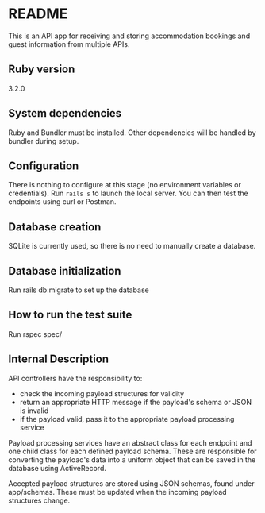 # README

This is an API app for receiving and storing accommodation bookings and guest information from multiple APIs.

## Ruby version
3.2.0

## System dependencies
Ruby and Bundler must be installed. Other dependencies will be handled by bundler during setup.

## Configuration
There is nothing to configure at this stage (no environment variables or credentials).
Run `rails s` to launch the local server.
You can then test the endpoints using curl or Postman.

## Database creation
SQLite is currently used, so there is no need to manually create a database.

## Database initialization
Run rails db:migrate to set up the database

## How to run the test suite
Run rspec spec/

## Internal Description

API controllers have the responsibility to:
- check the incoming payload structures for validity
- return an appropriate HTTP message if the payload's schema or JSON is invalid
- if the payload valid, pass it to the appropriate payload processing service

Payload processing services have an abstract class for each endpoint and one child class for each defined payload schema. These are responsible for converting the payload's data into a uniform object that can be saved in the database using ActiveRecord.

Accepted payload structures are stored using JSON schemas, found under app/schemas. These must be updated when the incoming payload structures change.

